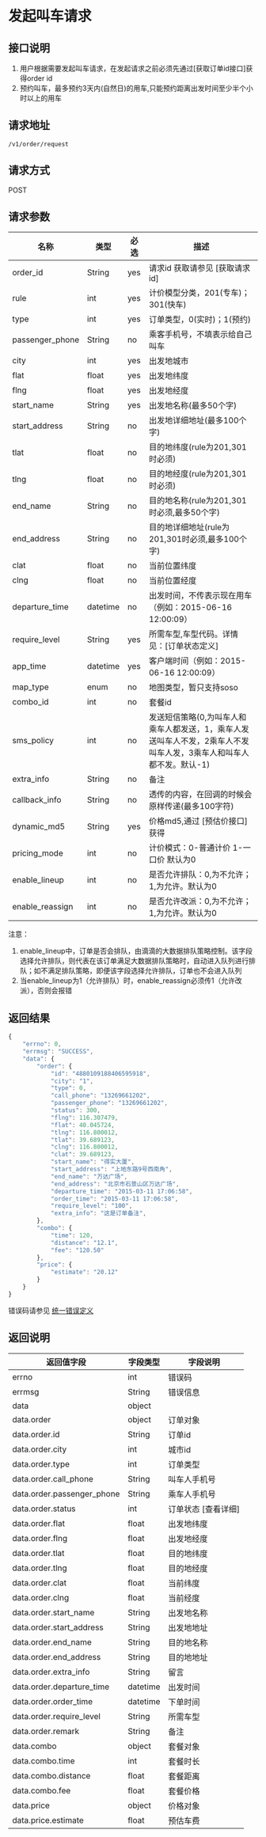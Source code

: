 # 发起叫车请求

## 接口说明

1. 用户根据需要发起叫车请求，在发起请求之前必须先通过[获取订单id接口]获得order id
2. 预约叫车，最多预约3天内(自然日)的用车,只能预约距离出发时间至少半个小时以上的用车

## 请求地址

`/v1/order/request`

## 请求方式

POST

## 请求参数

| 名称            | 类型     | 必选 | 描述                                                         |
| --------------- | -------- | ---- | ------------------------------------------------------------ |
| order_id        | String   | yes  | 请求id 获取请参见 [获取请求id]                               |
| rule            | int      | yes  | 计价模型分类，201(专车)；301(快车)                           |
| type            | int      | yes  | 订单类型，0(实时)；1(预约)                                   |
| passenger_phone | String   | no   | 乘客手机号，不填表示给自己叫车                               |
| city            | int      | yes  | 出发地城市                                                   |
| flat            | float    | yes  | 出发地纬度                                                   |
| flng            | float    | yes  | 出发地经度                                                   |
| start_name      | String   | yes  | 出发地名称(最多50个字)                                       |
| start_address   | String   | no   | 出发地详细地址(最多100个字)                                  |
| tlat            | float    | no   | 目的地纬度(rule为201,301时必须)                              |
| tlng            | float    | no   | 目的地经度(rule为201,301时必须)                              |
| end_name        | String   | no   | 目的地名称(rule为201,301时必须,最多50个字)                   |
| end_address     | String   | no   | 目的地详细地址(rule为201,301时必须,最多100个字)              |
| clat            | float    | no   | 当前位置纬度                                                 |
| clng            | float    | no   | 当前位置经度                                                 |
| departure_time  | datetime | no   | 出发时间，不传表示现在用车（例如：2015-06-16 12:00:09）      |
| require_level   | String   | yes  | 所需车型,车型代码。详情见：[订单状态定义]                    |
| app_time        | datetime | yes  | 客户端时间（例如：2015-06-16 12:00:09）                      |
| map_type        | enum     | no   | 地图类型，暂只支持soso                                       |
| combo_id        | int      | no   | 套餐id                                                       |
| sms_policy      | int      | no   | 发送短信策略(0,为叫车人和乘车人都发送，1，乘车人发送叫车人不发，2乘车人不发叫车人发，3乘车人和叫车人都不发。默认-1) |
| extra_info      | String   | no   | 备注                                                         |
| callback_info   | String   | no   | 透传的内容，在回调的时候会原样传递(最多100字符)              |
| dynamic_md5     | String   | yes  | 价格md5,通过 [预估价接口]获得                                |
| pricing_mode    | int      | no   | 计价模式：0-普通计价 1-一口价 默认为0                        |
| enable_lineup   | int      | no   | 是否允许排队：0,为不允许；1,为允许。默认为0                  |
| enable_reassign | int      | no   | 是否允许改派：0,为不允许；1,为允许。默认为0                  |

注意：

1. enable_lineup中，订单是否会排队，由滴滴的大数据排队策略控制。该字段选择允许排队，则代表在该订单满足大数据排队策略时，自动进入队列进行排队；如不满足排队策略，即便该字段选择允许排队，订单也不会进入队列
2. 当enable_lineup为1（允许排队）时，enable_reassign必须传1（允许改派），否则会报错

## 返回结果

```js
{
    "errno": 0,
    "errmsg": "SUCCESS",
    "data": {
        "order": {
            "id": "4880109188406595918",
            "city": "1",
            "type": 0,
            "call_phone": "13269661202",
            "passenger_phone": "13269661202",
            "status": 300,
            "flng": 116.307479,
            "flat": 40.045724,
            "tlng": 116.800012,
            "tlat": 39.689123,
            "clng": 116.800012,
            "clat": 39.689123,
            "start_name": "得实大厦",
            "start_address": "上地东路9号西南角",
            "end_name": "万达广场",
            "end_address": "北京市石景山区万达广场",
            "departure_time": "2015-03-11 17:06:58",
            "order_time": "2015-03-11 17:06:58",
            "require_level": "100",
            "extra_info": "这是订单备注",
        },
        "combo": {
            "time": 120,
            "distance": "12.1",
            "fee": "120.50"
        },
        "price": {
            "estimate": "20.12"
        }
    }
}
```

错误码请参见 [统一错误定义](../公共/统一错误定义.md)

## 返回说明

| 返回值字段                 | 字段类型 | 字段说明            |
| -------------------------- | -------- | ------------------- |
| errno                      | int      | 错误码              |
| errmsg                     | String   | 错误信息            |
| data                       | object   |                     |
| data.order                 | object   | 订单对象            |
| data.order.id              | String   | 订单id              |
| data.order.city            | int      | 城市id              |
| data.order.type            | int      | 订单类型            |
| data.order.call_phone      | String   | 叫车人手机号        |
| data.order.passenger_phone | String   | 乘车人手机号        |
| data.order.status          | int      | 订单状态 [查看详细] |
| data.order.flat            | float    | 出发地纬度          |
| data.order.flng            | float    | 出发地经度          |
| data.order.tlat            | float    | 目的地纬度          |
| data.order.tlng            | float    | 目的地经度          |
| data.order.clat            | float    | 当前纬度            |
| data.order.clng            | float    | 当前经度            |
| data.order.start_name      | String   | 出发地名称          |
| data.order.start_address   | String   | 出发地地址          |
| data.order.end_name        | String   | 目的地名称          |
| data.order.end_address     | String   | 目的地地址          |
| data.order.extra_info      | String   | 留言                |
| data.order.departure_time  | datetime | 出发时间            |
| data.order.order_time      | datetime | 下单时间            |
| data.order.require_level   | String   | 所需车型            |
| data.order.remark          | String   | 备注                |
| data.combo                 | object   | 套餐对象            |
| data.combo.time            | int      | 套餐时长            |
| data.combo.distance        | float    | 套餐距离            |
| data.combo.fee             | float    | 套餐价格            |
| data.price                 | object   | 价格对象            |
| data.price.estimate        | float    | 预估车费            |